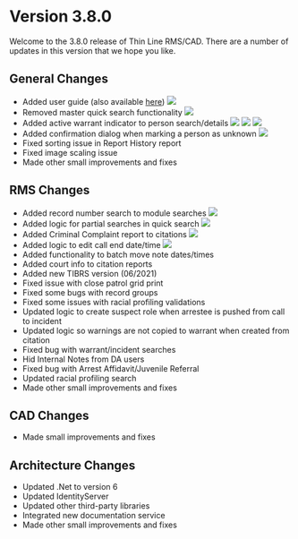 ﻿# Version 3.8.0

Welcome to the 3.8.0 release of Thin Line RMS/CAD. There are a number of updates in this version that we hope you like.

<!--### Highlights-->

<!--
### General System Highlights
<iframe width="560" height="315" src="https://www.youtube.com/embed/tlln1Ek_fSM" frameborder="0" allow="accelerometer; autoplay; encrypted-media; gyroscope; picture-in-picture" allowfullscreen></iframe>

### RMS/CAD Highlights
<iframe width="560" height="315" src="https://www.youtube.com/embed/3eAmemIk8fk" frameborder="0" allow="accelerometer; autoplay; encrypted-media; gyroscope; picture-in-picture" allowfullscreen></iframe>

### Contact Tracing Highlights
<iframe width="560" height="315" src="https://www.youtube.com/embed/05aQTWaCwuc" frameborder="0" allow="accelerometer; autoplay; encrypted-media; gyroscope; picture-in-picture" allowfullscreen></iframe>

### Administrative Highlights
<iframe width="560" height="315" src="https://www.youtube.com/embed/SrcEqOjxKw8" frameborder="0" allow="accelerometer; autoplay; encrypted-media; gyroscope; picture-in-picture" allowfullscreen></iframe>
-->

<!-- <img src="content/releasenotes/v_3_8_0/ShowPassword.png"/> -->

## General Changes

* Added user guide (also available <a href="https://docs2.thinlinesoftware.com/guide?content=getstarted" target="_blank">here</a>)
  <img src="UserGuide.png"/>
* Removed master quick search functionality
  <img src="MasterQuickSearch.png"/>
* Added active warrant indicator to person search/details
  <img src="WarrantTag1.png"/>
  <img src="WarrantTag2.png"/>
  <img src="WarrantTag3.png"/>
* Added confirmation dialog when marking a person as unknown
  <img src="UnknownPersonConfirmation.png"/>
* Fixed sorting issue in Report History report
* Fixed image scaling issue
* Made other small improvements and fixes

## RMS Changes

* Added record number search to module searches
  <img src="RecordNumberSearch.png"/>
* Added logic for partial searches in quick search
  <img src="PartialQuickSearch.png"/>
* Added Criminal Complaint report to citations
  <img src="CriminalComplaint.png"/>
* Added logic to edit call end date/time
  <img src="CallEndDateTime.png"/>
* Added functionality to batch move note dates/times 
* Added court info to citation reports
* Added new TIBRS version (06/2021)
* Fixed issue with close patrol grid print
* Fixed some bugs with record groups
* Fixed some issues with racial profiling validations
* Updated logic to create suspect role when arrestee is pushed from call to incident
* Updated logic so warnings are not copied to warrant when created from citation
* Fixed bug with warrant/incident searches
* Hid Internal Notes from DA users
* Fixed bug with Arrest Affidavit/Juvenile Referral
* Updated racial profiling search
* Made other small improvements and fixes

## CAD Changes

* Made small improvements and fixes

## Architecture Changes

* Updated .Net to version 6
* Updated IdentityServer
* Updated other third-party libraries
* Integrated new documentation service
* Made other small improvements and fixes
